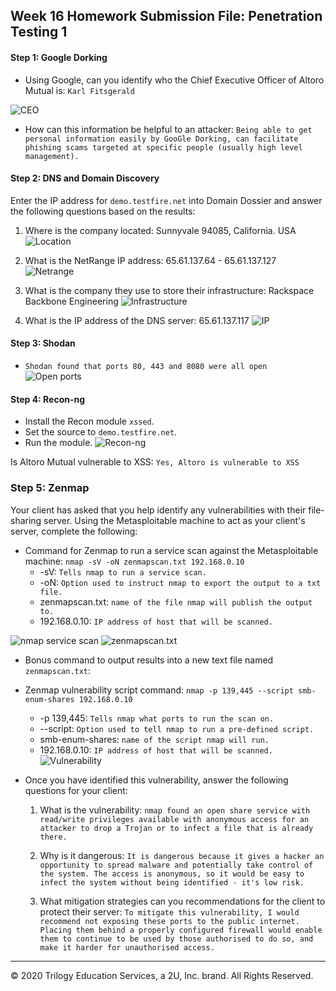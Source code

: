 ## Week 16 Homework Submission File: Penetration Testing 1

#### Step 1: Google Dorking


- Using Google, can you identify who the Chief Executive Officer of Altoro Mutual is: `Karl Fitsgerald`

![CEO](Images/Dorking-CEO.PNG)
- How can this information be helpful to an attacker: `Being able to get personal information easily by GooGle Dorking, can facilitate phishing scams targeted at specific people (usually high level management).`


#### Step 2: DNS and Domain Discovery

Enter the IP address for `demo.testfire.net` into Domain Dossier and answer the following questions based on the results:

  1. Where is the company located: Sunnyvale 94085, California. USA
  ![Location](Images/Domain-Dossier-location.PNG) 

  2. What is the NetRange IP address: 65.61.137.64 - 65.61.137.127
  ![Netrange](Images/Domain-Dossier-netrange.PNG)

  3. What is the company they use to store their infrastructure: Rackspace Backbone Engineering
  ![Infrastructure](Images/Domain-Dossier-infrastructure.PNG)

  4. What is the IP address of the DNS server: 65.61.137.117
  ![IP](Images/Domain-Dossier-ip.PNG)

#### Step 3: Shodan

- `Shodan found that ports 80, 443 and 8080 were all open`
![Open ports](Images/shodan-open-ports.PNG) 

#### Step 4: Recon-ng

- Install the Recon module `xssed`. 
- Set the source to `demo.testfire.net`. 
- Run the module. 
  ![Recon-ng](Images/recon-ng-xss.PNG)

Is Altoro Mutual vulnerable to XSS: `Yes, Altoro is vulnerable to XSS`

### Step 5: Zenmap

Your client has asked that you help identify any vulnerabilities with their file-sharing server. Using the Metasploitable machine to act as your client's server, complete the following:

- Command for Zenmap to run a service scan against the Metasploitable machine: `nmap -sV -oN zenmapscan.txt 192.168.0.10`
  - -sV: `Tells nmap to run a service scan.`
  - -oN: `Option used to instruct nmap to export the output to a txt file.`
  - zenmapscan.txt: `name of the file nmap will publish the output to.`
  - 192.168.0.10: `IP address of host that will be scanned.`



![nmap service scan](Images/zenmap-service-scan-bonus.PNG)
![zenmapscan.txt](Images/zenmapscan-txt.png)

- Bonus command to output results into a new text file named `zenmapscan.txt`:

- Zenmap vulnerability script command: `nmap -p 139,445 --script smb-enum-shares 192.168.0.10`
  - -p 139,445: `Tells nmap what ports to run the scan on.`
  - --script: `Option used to tell nmap to run a pre-defined script.`
  - smb-enum-shares: `name of the script nmap will run.`
  - 192.168.0.10: `IP address of host that will be scanned.`
![Vulnerability](Images/zenmap-smb-enum-shares.PNG) 

- Once you have identified this vulnerability, answer the following questions for your client:
  1. What is the vulnerability: `nmap found an open share service with read/write privileges available with anonymous access for an attacker to drop a Trojan or to infect a file that is already there.`

  2. Why is it dangerous: `It is dangerous because it gives a hacker an opportunity to spread malware and potentially take control of the system. The access is anonymous, so it would be easy to infect the system without being identified - it's low risk.`

  3. What mitigation strategies can you recommendations for the client to protect their server: `To mitigate this vulnerability, I would recommend not exposing these ports to the public internet. Placing them behind a properly configured firewall would enable them to continue to be used by those authorised to do so, and make it harder for unauthorised access.`

---
© 2020 Trilogy Education Services, a 2U, Inc. brand. All Rights Reserved.  

